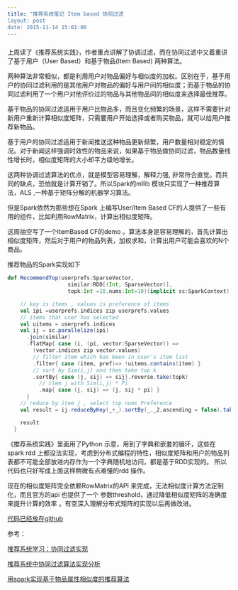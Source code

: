 ```yaml
---
title: "推荐系统笔记 Item based 协同过滤 
layout: post
date: 2015-11-14 15:01:00
---
```


### 

上周读了《推荐系统实践》，作者重点讲解了协调过滤，而在协同过滤中又着重讲了基于用户（User Based）和基于物品(Item Based) 两种算法。

两种算法非常相似，都是利用用户对物品偏好与相似度的加权。区别在于，基于用户的协同过滤利用的是其他用户对物品的偏好与用户间的相似度；而基于物品的协同过滤利用了一个用户对他评价过的物品与其他物品间的相似度来选择最佳推荐。

基于物品的协同过滤适用于用户比物品多，而且变化频繁的场景，这样不需要针对新用户重新计算相似度矩阵，只需要用户开始选择或者购买物品，就可以给用户推荐新物品。

基于用户的协同过滤适用于新闻推送这种物品更新频繁，用户数量相对稳定的情况。对于新闻这样强调时效性的物品来说，如果基于物品做协同过滤，物品数量线性增长时，相似度矩阵的大小却平方级地增长。

这两种协调过滤算法的优点，就是模型容易理解，解释力强, 非常符合直觉。而共同的缺点，恐怕就是计算开销了。所以Spark的mllib 模块只实现了一种推荐算法，ALS ,一种基于矩阵分解的机器学习算法。

但是Spark依然为那些想在Spark 上编写User/Item Based CF的人提供了一些有用的组件，比如利用RowMatrix，计算出相似度矩阵。

这周抽空写了一个ItemBased CF的demo 。算法本身是容易理解的，首先计算出相似度矩阵，然后对于用户的物品列表，加权求和，计算出用户可能会喜欢的N个商品。

推荐物品的Spark实现如下

```scala
def RecommendTop(userprefs:SparseVector,
                   similar:RDD[(Int, SparseVector)],
                   topk:Int =10,nums:Int=10)(implicit sc:SparkContext): Array[(Int,Double)] ={

    // key is items , values is preference of items
    val ipi =userprefs.indices zip userprefs.values
    // items that user has selected
    val uitems = userprefs.indices
    val ij = sc.parallelize(ipi)
      .join(similar)
      .flatMap{ case (i, (pi, vector:SparseVector)) =>
        (vector.indices zip vector.values)
        // filter item which has been in user's item list
        .filter{ case (item, pref)=> !uitems.contains(item) }
        // sort by Sim(i,j) and then take top k
        .sortBy{ case (j, sij) => sij}.reverse.take(topk)
          // item j with Sim(i,j) * Pi
          .map{ case (j, sij) => (j, sij * pi) }
      }
    // reduce by item j , select top nums Preference
    val result = ij.reduceByKey(_+_).sortBy(_._2,ascending = false).take(nums)

    result
  }
```

《推荐系统实践》里面用了Python 示意，用到了字典和嵌套的循环，这些在spark rdd 上都没法实现，考虑到分布式编程的特性，相似度矩阵和用户的物品列表都不可能全部放进内存作为一个字典随机地访问，都是基于RDD实现的。 所以代码也只好写成上面这样稍微有点难懂的rdd 操作。

现在的相似度矩阵完全依赖RowMatrix的API 来完成，无法相似度计算方法定制化，而且官方的api 也提供了一个 参数threshold，通过降低相似度矩阵的准确度来提升计算的效率 。有空深入理解分布式矩阵的实现以后再做改进。

[代码已经放在github](https://github.com/jude90/recomovies) 

参考：

[推荐系统学习：协同过滤实现](http://wuchong.me/blog/2014/04/19/recsys-cf-study/#)

[推荐系统中协同过滤算法实现分析](http://my.oschina.net/BreathL/blog/62519)

[用spark实现基于物品属性相似度的推荐算法](http://3iter.com/2015/10/12/%E7%94%A8spark%E5%AE%9E%E7%8E%B0%E5%9F%BA%E4%BA%8E%E7%89%A9%E5%93%81%E5%B1%9E%E6%80%A7%E7%9B%B8%E4%BC%BC%E5%BA%A6%E7%9A%84%E6%8E%A8%E8%8D%90%E7%AE%97%E6%B3%95/)